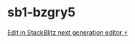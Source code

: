 # sb1-bzgry5

[Edit in StackBlitz next generation editor ⚡️](https://stackblitz.com/~/github.com/SamuelMLDev/sb1-bzgry5)